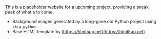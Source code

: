 This is a placeholder website for a upcoming project, providing a sneak peek of what's to come.

- Background images generated by a long-gone old Python project using `skia-python`
- Base HTML template by [https://html5up.net](https://html5up.net)
